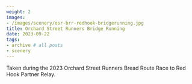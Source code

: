 ```yaml
---
weight: 2
images:
- /images/scenery/osr-brr-redhook-bridgerunning.jpg
title: Orchard Street Runners Bridge Running
date: 2023-09-22
tags:
- archive # all posts
- scenery
---
```


Taken during the 2023 Orchard Street Runners Bread Route Race to Red Hook Partner Relay.
